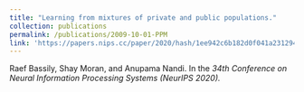 ```yaml
---
title: "Learning from mixtures of private and public populations."
collection: publications
permalink: /publications/2009-10-01-PPM
link: 'https://papers.nips.cc/paper/2020/hash/1ee942c6b182d0f041a2312947385b23-Abstract.html'
---
```

Raef Bassily, Shay Moran, and Anupama Nandi. 
In the <i>34th Conference on Neural Information Processing Systems (NeurIPS 2020).</i> 
